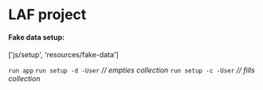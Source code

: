 # LAF project

#### Fake data setup:
['js/setup', 'resources/fake-data']

`run app`
`run setup -d -User` *// empties collection*
`run setup -c -User` *// fills collection*